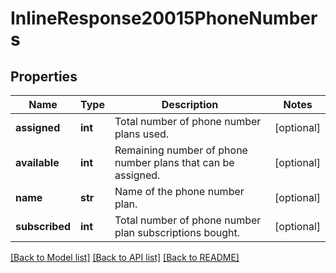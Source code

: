 # InlineResponse20015PhoneNumbers

## Properties
Name | Type | Description | Notes
------------ | ------------- | ------------- | -------------
**assigned** | **int** | Total number of phone number plans used. | [optional] 
**available** | **int** | Remaining number of phone number plans that can be assigned. | [optional] 
**name** | **str** | Name of the phone number plan. | [optional] 
**subscribed** | **int** | Total number of phone number plan subscriptions bought. | [optional] 

[[Back to Model list]](../README.md#documentation-for-models) [[Back to API list]](../README.md#documentation-for-api-endpoints) [[Back to README]](../README.md)

